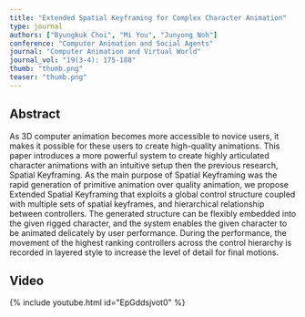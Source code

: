 ```yaml
---
title: "Extended Spatial Keyframing for Complex Character Animation"
type: journal
authors: ["Byungkuk Choi", "Mi You", "Junyong Noh"]
conference: "Computer Animation and Social Agents"
journal: "Computer Animation and Virtual World"
journal_vol: "19(3-4): 175-188"
thumb: "thumb.png"
teaser: "thumb.png"
---
```


## Abstract

As 3D computer animation becomes more accessible to novice users, it makes it possible for these users to create high-quality animations. This paper introduces a more powerful system to create highly articulated character animations with an intuitive setup then the previous research, Spatial Keyframing. As the main purpose of Spatial Keyframing was the rapid generation of primitive animation over quality animation, we propose Extended Spatial Keyframing that exploits a global control structure coupled with multiple sets of spatial keyframes, and hierarchical relationship between controllers. The generated structure can be flexibly embedded into the given rigged character, and the system enables the given character to be animated delicately by user performance. During the performance, the movement of the highest ranking controllers across the control hierarchy is recorded in layered style to increase the level of detail for final motions.


## Video
{% include youtube.html id="EpGddsjvot0" %}
